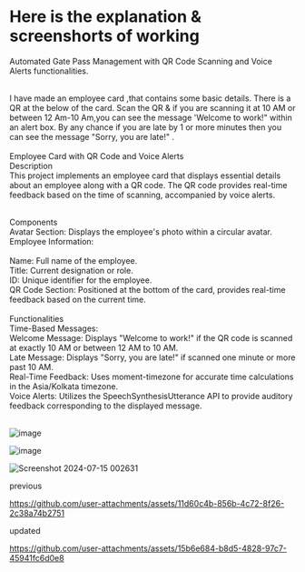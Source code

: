 # Here is the explanation & screenshorts of working<br>


Automated Gate Pass Management with QR Code Scanning and Voice Alerts functionalities.<br><br>

I have made an employee card ,that contains some basic details. There is a QR at the below of the card. Scan the QR & if you are scanning it at 10 AM or between 12 Am-10 Am,you can see the message 'Welcome to work!" within an alert box. By any chance if you are late by 1 or more minutes then you can see the message "Sorry, you are late!" .<br><br>
Employee Card with QR Code and Voice Alerts<br>
Description<br>
This project implements an employee card that displays essential details about an employee along with a QR code. The QR code provides real-time feedback based on the time of scanning, accompanied by voice alerts.<br><br>

Components<br>
Avatar Section: Displays the employee's photo within a circular avatar.<br>
Employee Information:<br><br>
Name: Full name of the employee.<br>
Title: Current designation or role.<br>
ID: Unique identifier for the employee.<br>
QR Code Section: Positioned at the bottom of the card, provides real-time feedback based on the current time.<br><br>
Functionalities<br>
Time-Based Messages:<br>
Welcome Message: Displays "Welcome to work!" if the QR code is scanned at exactly 10 AM or between 12 AM to 10 AM.<br>
Late Message: Displays "Sorry, you are late!" if scanned one minute or more past 10 AM.<br>
Real-Time Feedback: Uses moment-timezone for accurate time calculations in the Asia/Kolkata timezone.<br>
Voice Alerts: Utilizes the SpeechSynthesisUtterance API to provide auditory feedback corresponding to the displayed message.<br><br>



![image](https://github.com/user-attachments/assets/0965cbff-f5f3-4ae1-829b-b4b73dedd752)

![image](https://github.com/user-attachments/assets/44d9e185-60d7-46f5-a0de-73307d1f569c)


![Screenshot 2024-07-15 002631](https://github.com/user-attachments/assets/6c115b62-74e7-415b-8e42-8adaa03d72bf)


previous<br>



https://github.com/user-attachments/assets/11d60c4b-856b-4c72-8f26-2c38a74b2751




updated<br>


https://github.com/user-attachments/assets/15b6e684-b8d5-4828-97c7-45941fc6d0e8






